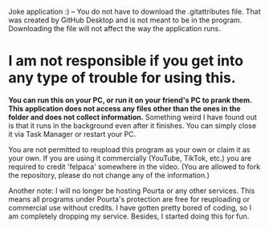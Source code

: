 Joke application :) – You do not have to download the .gitattributes file. That was created by GitHub Desktop and is not meant to be in the program. Downloading the file will not affect the way the application runs.

# I am not responsible if you get into any type of trouble for using this.
**You can run this on your PC, or run it on your friend's PC to prank them. This application does not access any files other than the ones in the folder and does not collect information.**
Something weird I have found out is that it runs in the background even after it finishes. You can simply close it via Task Manager or restart your PC.

You are not permitted to reupload this program as your own or claim it as your own. If you are using it commercially (YouTube, TikTok, etc.) you are required to credit 'felpaca' somewhere in the video. (You are allowed to fork the repository, please do not change any of the information.)

Another note: I will no longer be hosting Pourta or any other services. This means all programs under Pourta's protection are free for reuploading or commercial use without credits. 
I have gotten pretty bored of coding, so I am completely dropping my service. Besides, I started doing this for fun.
